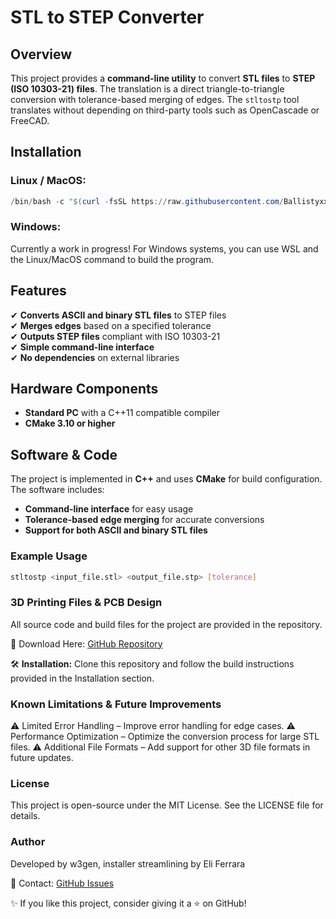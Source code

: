 # STL to STEP Converter

<!-- <img src="https://example.com/project-thumbnail.png" alt="Project Thumbnail: STL to STEP Converter" width="600" ALIGN="left" HSPACE="20" VSPACE="20"/> -->

## Overview
This project provides a **command-line utility** to convert **STL files** to **STEP (ISO 10303-21) files**. The translation is a direct triangle-to-triangle conversion with tolerance-based merging of edges. The `stltostp` tool translates without depending on third-party tools such as OpenCascade or FreeCAD.

<!-- 📜 **Read the full documentation here:** [STL to STEP Converter Documentation](https://example.com/documentation) -->

## Installation

### Linux / MacOS:
```powershell
/bin/bash -c "$(curl -fsSL https://raw.githubusercontent.com/Ballistyxx/stl-to-step/main/install.sh)"
```

### Windows:
Currently a work in progress! For Windows systems, you can use WSL and the Linux/MacOS command to build the program.
<!-- ```ps1
Set-ExecutionPolicy Bypass -Scope Process -Force; Invoke-Expression ((New-Object System.Net.WebClient).DownloadString('https://raw.githubusercontent.com/Ballistyxx/stl-to-step/main/install.ps1'))
``` -->

## Features
✔ **Converts ASCII and binary STL files** to STEP files  
✔ **Merges edges** based on a specified tolerance  
✔ **Outputs STEP files** compliant with ISO 10303-21  
✔ **Simple command-line interface**  
✔ **No dependencies** on external libraries  

<!-- ## Project Images

### Example Conversion
<img src="https://example.com/example-conversion.png" alt="Example Conversion: STL to STEP" width="500" ALIGN="left" HSPACE="20" VSPACE="20"/> -->

## Hardware Components
- **Standard PC** with a C++11 compatible compiler
- **CMake 3.10 or higher**

## Software & Code
The project is implemented in **C++** and uses **CMake** for build configuration. The software includes:

- **Command-line interface** for easy usage
- **Tolerance-based edge merging** for accurate conversions
- **Support for both ASCII and binary STL files**

### Example Usage
```sh
stltostp <input_file.stl> <output_file.stp> [tolerance]
```

### 3D Printing Files & PCB Design
All source code and build files for the project are provided in the repository.

📂 Download Here: [GitHub Repository](https://github.com/Ballistyxx/stl-to-step)

🛠️ **Installation:** Clone this repository and follow the build instructions provided in the Installation section.

### Known Limitations & Future Improvements
⚠ Limited Error Handling – Improve error handling for edge cases.
⚠ Performance Optimization – Optimize the conversion process for large STL files.
⚠ Additional File Formats – Add support for other 3D file formats in future updates.

### License
This project is open-source under the MIT License. See the LICENSE file for details.

### Author
Developed by w3gen, installer streamlining by Eli Ferrara

📧 Contact: [GitHub Issues](https://github.com/Ballistyxx/stl-to-step/issues)

✨ If you like this project, consider giving it a ⭐ on GitHub!